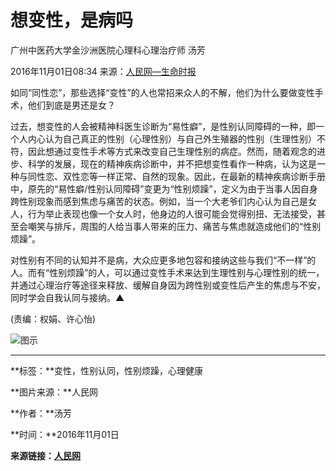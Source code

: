 # 想变性，是病吗

广州中医药大学金沙洲医院心理科心理治疗师 汤芳

2016年11月01日08:34  来源：[人民网―生命时报](http://paper.people.com.cn/smsb/html/2016-11/01/content_1722799.htm)

如同“同性恋”，那些选择“变性”的人也常招来众人的不解，他们为什么要做变性手术，他们到底是男还是女？

过去，想变性的人会被精神科医生诊断为“易性癖”，是性别认同障碍的一种，即一个人内心认为自己真正的性别（心理性别）与自己外生殖器的性别（生理性别）不符，因此想通过变性手术等方式来改变自己生理性别的病症。然而，随着观念的进步、科学的发展，现在的精神疾病诊断中，并不把想变性看作一种病，认为这是一种与同性恋、双性恋等一样正常、自然的现象。因此，在最新的精神疾病诊断手册中，原先的“易性癖/性别认同障碍”变更为“性别烦躁”，定义为由于当事人因自身跨性别现象而感到焦虑与痛苦的状态。例如，当一个大老爷们内心认为自己是女人，行为举止表现也像一个女人时，他身边的人很可能会觉得别扭、无法接受，甚至会嘲笑与排斥，周围的人给当事人带来的压力、痛苦与焦虑就造成他们的“性别烦躁”。

对性别有不同的认知并不是病，大众应更多地包容和接纳这些与我们“不一样”的人。而有“性别烦躁”的人，可以通过变性手术来达到生理性别与心理性别的统一，并通过心理治疗等途径来释放、缓解自身因为跨性别或变性后产生的焦虑与不安，同时学会自我认同与接纳。▲

(责编：权娟、许心怡)

![图示](http://www.people.com.cn/img/2016wb/images/icon04.jpg) 

---

**标签：**变性，性别认同，性别烦躁，心理健康 

**图片来源：**人民网 

**作者：**汤芳 

**时间：**2016年11月01日 

**来源链接：[人民网](http://www.people.com.cn/)**